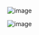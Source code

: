 ![image](https://github.com/3mohamed-abdelfattah/JetpackCompose-List/assets/142848460/22951be7-9ccf-4a7c-9e67-93dab106e28f)

![image](https://github.com/3mohamed-abdelfattah/JetpackCompose-List/assets/142848460/b3eca309-d275-45a7-9e05-9c73a768ad77)
